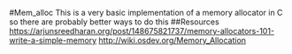 #Mem_alloc
This is a very basic implementation of a memory allocator in C so there are probably better ways to do this
##Resources
https://arjunsreedharan.org/post/148675821737/memory-allocators-101-write-a-simple-memory
http://wiki.osdev.org/Memory_Allocation
